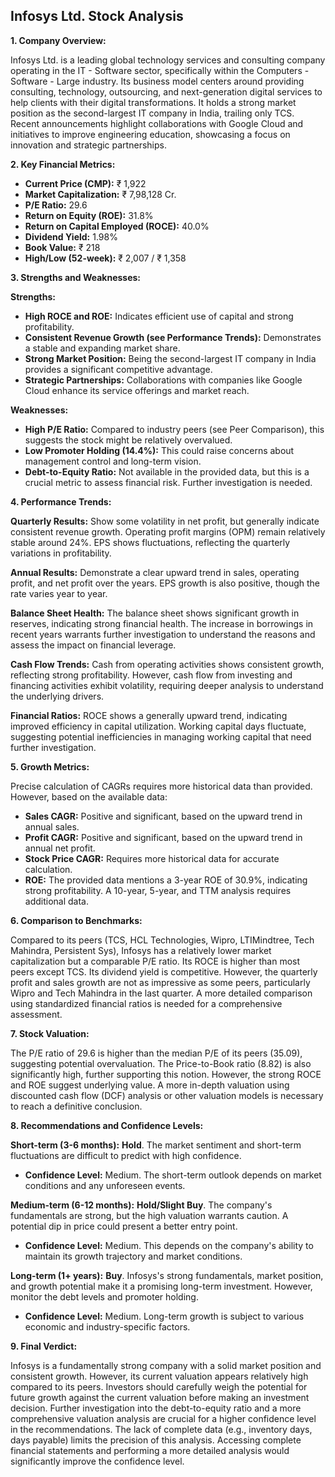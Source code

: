 ## Infosys Ltd. Stock Analysis

**1. Company Overview:**

Infosys Ltd. is a leading global technology services and consulting company operating in the IT - Software sector, specifically within the Computers - Software - Large industry.  Its business model centers around providing consulting, technology, outsourcing, and next-generation digital services to help clients with their digital transformations.  It holds a strong market position as the second-largest IT company in India, trailing only TCS.  Recent announcements highlight collaborations with Google Cloud and initiatives to improve engineering education, showcasing a focus on innovation and strategic partnerships.

**2. Key Financial Metrics:**

* **Current Price (CMP):** ₹ 1,922
* **Market Capitalization:** ₹ 7,98,128 Cr.
* **P/E Ratio:** 29.6
* **Return on Equity (ROE):** 31.8%
* **Return on Capital Employed (ROCE):** 40.0%
* **Dividend Yield:** 1.98%
* **Book Value:** ₹ 218
* **High/Low (52-week):** ₹ 2,007 / ₹ 1,358


**3. Strengths and Weaknesses:**

**Strengths:**

* **High ROCE and ROE:**  Indicates efficient use of capital and strong profitability.
* **Consistent Revenue Growth (see Performance Trends):** Demonstrates a stable and expanding market share.
* **Strong Market Position:** Being the second-largest IT company in India provides a significant competitive advantage.
* **Strategic Partnerships:** Collaborations with companies like Google Cloud enhance its service offerings and market reach.


**Weaknesses:**

* **High P/E Ratio:** Compared to industry peers (see Peer Comparison), this suggests the stock might be relatively overvalued.
* **Low Promoter Holding (14.4%):**  This could raise concerns about management control and long-term vision.
* **Debt-to-Equity Ratio:**  Not available in the provided data, but this is a crucial metric to assess financial risk.  Further investigation is needed.


**4. Performance Trends:**

**Quarterly Results:** Show some volatility in net profit, but generally indicate consistent revenue growth. Operating profit margins (OPM) remain relatively stable around 24%.  EPS shows fluctuations, reflecting the quarterly variations in profitability.

**Annual Results:**  Demonstrate a clear upward trend in sales, operating profit, and net profit over the years.  EPS growth is also positive, though the rate varies year to year.

**Balance Sheet Health:**  The balance sheet shows significant growth in reserves, indicating strong financial health.  The increase in borrowings in recent years warrants further investigation to understand the reasons and assess the impact on financial leverage.

**Cash Flow Trends:**  Cash from operating activities shows consistent growth, reflecting strong profitability. However, cash flow from investing and financing activities exhibit volatility, requiring deeper analysis to understand the underlying drivers.

**Financial Ratios:** ROCE shows a generally upward trend, indicating improved efficiency in capital utilization.  Working capital days fluctuate, suggesting potential inefficiencies in managing working capital that need further investigation.


**5. Growth Metrics:**

Precise calculation of CAGRs requires more historical data than provided. However, based on the available data:

* **Sales CAGR:**  Positive and significant, based on the upward trend in annual sales.
* **Profit CAGR:** Positive and significant, based on the upward trend in annual net profit.
* **Stock Price CAGR:** Requires more historical data for accurate calculation.
* **ROE:** The provided data mentions a 3-year ROE of 30.9%, indicating strong profitability.  A 10-year, 5-year, and TTM analysis requires additional data.


**6. Comparison to Benchmarks:**

Compared to its peers (TCS, HCL Technologies, Wipro, LTIMindtree, Tech Mahindra, Persistent Sys), Infosys has a relatively lower market capitalization but a comparable P/E ratio.  Its ROCE is higher than most peers except TCS.  Its dividend yield is competitive.  However, the quarterly profit and sales growth are not as impressive as some peers, particularly Wipro and Tech Mahindra in the last quarter.  A more detailed comparison using standardized financial ratios is needed for a comprehensive assessment.


**7. Stock Valuation:**

The P/E ratio of 29.6 is higher than the median P/E of its peers (35.09), suggesting potential overvaluation.  The Price-to-Book ratio (8.82) is also significantly high, further supporting this notion.  However, the strong ROCE and ROE suggest underlying value.  A more in-depth valuation using discounted cash flow (DCF) analysis or other valuation models is necessary to reach a definitive conclusion.


**8. Recommendations and Confidence Levels:**

**Short-term (3-6 months):**  **Hold**.  The market sentiment and short-term fluctuations are difficult to predict with high confidence.

* **Confidence Level:** Medium.  The short-term outlook depends on market conditions and any unforeseen events.

**Medium-term (6-12 months):**  **Hold/Slight Buy**.  The company's fundamentals are strong, but the high valuation warrants caution.  A potential dip in price could present a better entry point.

* **Confidence Level:** Medium.  This depends on the company's ability to maintain its growth trajectory and market conditions.

**Long-term (1+ years):**  **Buy**.  Infosys's strong fundamentals, market position, and growth potential make it a promising long-term investment.  However, monitor the debt levels and promoter holding.

* **Confidence Level:** Medium.  Long-term growth is subject to various economic and industry-specific factors.


**9. Final Verdict:**

Infosys is a fundamentally strong company with a solid market position and consistent growth. However, its current valuation appears relatively high compared to its peers.  Investors should carefully weigh the potential for future growth against the current valuation before making an investment decision.  Further investigation into the debt-to-equity ratio and a more comprehensive valuation analysis are crucial for a higher confidence level in the recommendations.  The lack of complete data (e.g., inventory days, days payable) limits the precision of this analysis.  Accessing complete financial statements and performing a more detailed analysis would significantly improve the confidence level.
